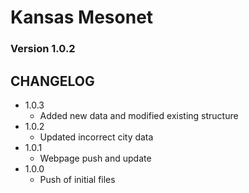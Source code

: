 # Kansas Mesonet
### Version 1.0.2

## CHANGELOG
* 1.0.3
    - Added new data and modified existing structure
* 1.0.2
    - Updated incorrect city data
* 1.0.1
    - Webpage push and update
* 1.0.0
    - Push of initial files